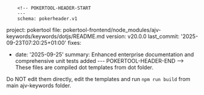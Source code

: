         <!-- POKERTOOL-HEADER-START
        ---
        schema: pokerheader.v1
project: pokertool
file: pokertool-frontend/node_modules/ajv-keywords/keywords/dotjs/README.md
version: v20.0.0
last_commit: '2025-09-23T07:20:25+01:00'
fixes:
- date: '2025-09-25'
  summary: Enhanced enterprise documentation and comprehensive unit tests added
        ---
        POKERTOOL-HEADER-END -->
These files are compiled dot templates from dot folder.

Do NOT edit them directly, edit the templates and run `npm run build` from main ajv-keywords folder.
